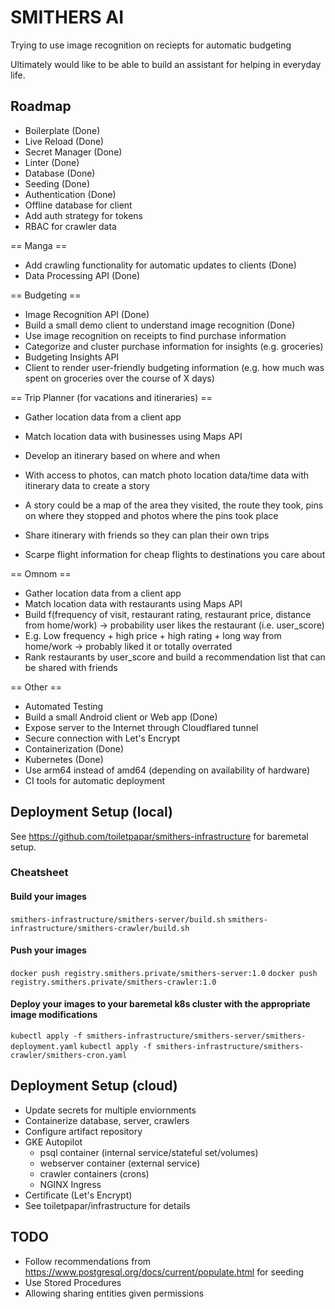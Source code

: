 # SMITHERS AI
Trying to use image recognition on reciepts for automatic budgeting

Ultimately would like to be able to build an assistant for helping in everyday life.

## Roadmap
* Boilerplate (Done)
* Live Reload (Done)
* Secret Manager (Done)
* Linter (Done)
* Database (Done)
* Seeding (Done)
* Authentication (Done)
* Offline database for client
* Add auth strategy for tokens 
* RBAC for crawler data

== Manga ==
* Add crawling functionality for automatic updates to clients (Done)
* Data Processing API (Done)

== Budgeting ==
* Image Recognition API (Done)
* Build a small demo client to understand image recognition (Done)
* Use image recognition on receipts to find purchase information
* Categorize and cluster purchase information for insights (e.g. groceries)
* Budgeting Insights API
* Client to render user-friendly budgeting information (e.g. how much was spent on groceries over the course of X days)

== Trip Planner (for vacations and itineraries) ==
* Gather location data from a client app
* Match location data with businesses using Maps API
* Develop an itinerary based on where and when
* With access to photos, can match photo location data/time data with itinerary data to create a story
* A story could be a map of the area they visited, the route they took, pins on where they stopped and photos where the pins took place
* Share itinerary with friends so they can plan their own trips

* Scarpe flight information for cheap flights to destinations you care about

== Omnom ==
* Gather location data from a client app
* Match location data with restaurants using Maps API
* Build f(frequency of visit, restaurant rating, restaurant price, distance from home/work) -> probability user likes the restaurant (i.e. user_score)
* E.g. Low frequency + high price + high rating + long way from home/work -> probably liked it or totally overrated
* Rank restaurants by user_score and build a recommendation list that can be shared with friends

== Other ==
* Automated Testing
* Build a small Android client or Web app (Done)
* Expose server to the Internet through Cloudflared tunnel
* Secure connection with Let's Encrypt
* Containerization (Done)
* Kubernetes (Done)
* Use arm64 instead of amd64 (depending on availability of hardware)
* CI tools for automatic deployment

## Deployment Setup (local)
See https://github.com/toiletpapar/smithers-infrastructure for baremetal setup.

### Cheatsheet
#### Build your images
`smithers-infrastructure/smithers-server/build.sh`
`smithers-infrastructure/smithers-crawler/build.sh`

#### Push your images
`docker push registry.smithers.private/smithers-server:1.0`
`docker push registry.smithers.private/smithers-crawler:1.0`

#### Deploy your images to your baremetal k8s cluster with the appropriate image modifications
`kubectl apply -f smithers-infrastructure/smithers-server/smithers-deployment.yaml`
`kubectl apply -f smithers-infrastructure/smithers-crawler/smithers-cron.yaml`

## Deployment Setup (cloud)
* Update secrets for multiple enviornments
* Containerize database, server, crawlers
* Configure artifact repository
* GKE Autopilot
  * psql container (internal service/stateful set/volumes)
  * webserver container (external service)
  * crawler containers (crons)
  * NGINX Ingress
* Certificate (Let's Encrypt)
* See toiletpapar/infrastructure for details

## TODO
* Follow recommendations from https://www.postgresql.org/docs/current/populate.html for seeding
* Use Stored Procedures
* Allowing sharing entities given permissions